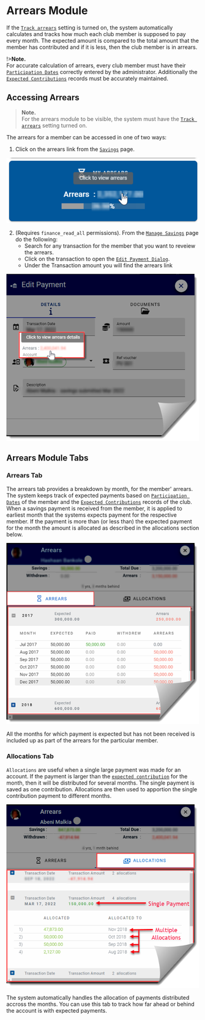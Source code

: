# Arrears Module
 If the [`Track arrears`](admin-modules/app-settings?id=system-will-track-arrears) setting is turned on, the system automatically calculates and tracks how much each club member is supposed to pay every month. The expected amount is compared to the total amount that the member has contributed and if it is less, then the club member is in arrears.

!>**Note.** \
For accurate calculation of arrears, every club member must have their [`Participation Dates`](admin-modules/member-accounts?id=participation-dates) correctly entered by the administrator. Additionally the [`Expected Contributions`](admin-modules/app-settings?id=expected-monthly-contributions) records must be accurately maintained.

## Accessing Arrears
>**Note.** \
>For the arrears module to be visible, the system must have the [`Track arrears`](admin-modules/app-settings?id=system-will-track-arrears) setting turned on. 

The arrears for a member can be accessed in one of two ways:

1. Click on the arrears link from the [`Savings`](user-modules/savings) page. 

<p align="center">
    <img src="images/3.4_My_Arrears_Link.png" alt="My Arrears Link">
</p>

2. (Requires `finance_read_all` permissions). From the [`Manage Savings`](admin-modules/manage-savings.md) page do the following:
    - Search for any transaction for the  member that you want to reveiew the arrears. 
    - Click on the transaction to open the [`Edit Payment Dialog`](admin-modules/manage-savings?id=edit-savings-transaction).
    - Under the Transaction amount you will find the arrears link
    
<p align="center">
    <img src="images/3.3.2_Edit_Savings_Arrears.png" alt="arrears link from edit savings">
</p>

## Arrears Module Tabs

### Arrears Tab

The arrears tab provides a breakdown by month, for the member' arrears.  The system keeps track of expected payments based on  [`Participation Dates`](admin-modules/member-accounts?id=participation-dates) of the member and the [`Expected Contributions`](admin-modules/app-settings?id=expected-monthly-contributions) records of the club. When a savings payment is received from the member, it is applied to earliest month that the systems expects payment for the respective member. If the payment is more than (or less than) the expected payment for the month the amount is allocated as described in the allocations section below.

<p align="center">
    <img src="images/3.5_Arrears_Tab.png" alt="Arrears Tab">
</p>

All the months for which payment is expected but has not been received is included up as part of the arrears for the particular member.


### Allocations Tab


`Allocations` are useful when a single large payment was made for an account. If the payment is larger than the [`expected contribution`](admin-modules/app-settings?id=expected-monthly-contributions) for the month, then it will be distributed for several months. The single payment is saved as one contribution. Allocations are then used to apportion the single contribution payment to different months.

<p align="center">
    <img src="images/3.6_Allocations_Tab.png" alt="Allocations Tab">
</p>

The system automatically handles the allocation of payments distributed accross the months. You can use this tab to track how far ahead or behind the account is with expected payments.